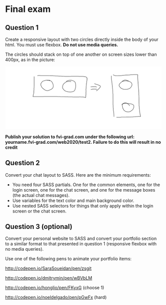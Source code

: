 # Final exam
## Question 1

Create a responsive layout with two circles directly inside the body of your html. You must use flexbox. **Do not use media queries.**

The circles should stack on top of one another on screen sizes lower than 400px, as in the picture:

![Layout.png](Layout.png)


**Publish your solution to fvi-grad.com under the following url: yourname.fvi-grad.com/web2020/test2. Failure to do this will result in no credit**

## Question 2

Convert your chat layout to SASS. Here are the minimum requirements:

* You need four SASS partials. One for the common elements, one for the login screen, one for the chat screen, and one for the message boxes (the actual chat messages).
* Use variables for the text color and main background color.
* Use nested SASS selectors for things that only apply within the login screen or the chat screen.

## Question 3 (optional)

Convert your personal website to SASS and convert your portfolio section to a similar format to that presented in question 1 (responsive flexbox with no media queries).

Use one of the following pens to animate your portfolio items:

http://codepen.io/SaraSoueidan/pen/zsgit

http://codepen.io/dmitrymin/pen/wBVbLM

http://codepen.io/honglio/pen/FKyxG (choose 1)

http://codepen.io/noeldelgado/pen/pGwFx (hard)
